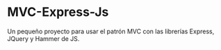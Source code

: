 # MVC-Express-Js

Un pequeño proyecto para usar el patrón MVC con las librerías Express, JQuery y Hammer de JS.

